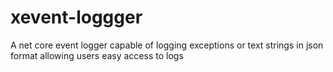 # xevent-loggger
A net core event logger capable of logging exceptions or text strings in json format allowing users easy access to logs  
